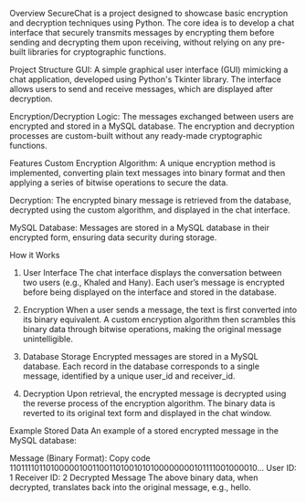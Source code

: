 Overview
SecureChat is a project designed to showcase basic encryption and decryption techniques using Python. The core idea is to develop a chat interface that securely transmits messages by encrypting them before sending and decrypting them upon receiving, without relying on any pre-built libraries for cryptographic functions.

Project Structure
GUI: A simple graphical user interface (GUI) mimicking a chat application, developed using Python's Tkinter library. The interface allows users to send and receive messages, which are displayed after decryption.

Encryption/Decryption Logic: The messages exchanged between users are encrypted and stored in a MySQL database. The encryption and decryption processes are custom-built without any ready-made cryptographic functions.

Features
Custom Encryption Algorithm: A unique encryption method is implemented, converting plain text messages into binary format and then applying a series of bitwise operations to secure the data.

Decryption: The encrypted binary message is retrieved from the database, decrypted using the custom algorithm, and displayed in the chat interface.

MySQL Database: Messages are stored in a MySQL database in their encrypted form, ensuring data security during storage.

How it Works
1. User Interface
The chat interface displays the conversation between two users (e.g., Khaled and Hany). Each user’s message is encrypted before being displayed on the interface and stored in the database.

2. Encryption
When a user sends a message, the text is first converted into its binary equivalent. A custom encryption algorithm then scrambles this binary data through bitwise operations, making the original message unintelligible.

3. Database Storage
Encrypted messages are stored in a MySQL database. Each record in the database corresponds to a single message, identified by a unique user_id and receiver_id.

4. Decryption
Upon retrieval, the encrypted message is decrypted using the reverse process of the encryption algorithm. The binary data is reverted to its original text form and displayed in the chat window.

Example
Stored Data
An example of a stored encrypted message in the MySQL database:

Message (Binary Format):
Copy code
1101111011010000010011001101001010100000000101111001000010...
User ID: 1
Receiver ID: 2
Decrypted Message
The above binary data, when decrypted, translates back into the original message, e.g., hello.
